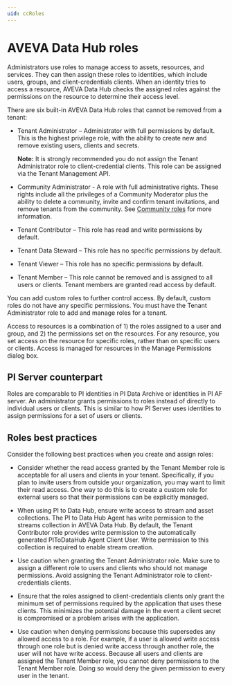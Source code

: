 ```yaml
---
uid: ccRoles
---
```


# AVEVA Data Hub roles

Administrators use roles to manage access to assets, resources, and services. They can then assign these roles to identities, which include users, groups, and client-credentials clients. When an identity tries to access a resource, AVEVA Data Hub checks the assigned roles against the permissions on the resource to determine their access level.

There are six built-in AVEVA Data Hub roles that cannot be removed from a tenant:

- Tenant Administrator – Administrator with full permissions by default. This is the highest privilege role, with the ability to create new and remove existing users, clients and secrets.

  **Note:** It is strongly recommended you do not assign the Tenant Administrator role to client-credential clients. This role can be assigned via the Tenant Management API.

- Community Administrator - A role with full administrative rights. These rights include all the privileges of a Community Moderator plus the ability to delete a community, invite and confirm tenant invitations, and remove tenants from the community. See [Community roles](xref:community-community-roles) for more information.

- Tenant Contributor – This role has read and write permissions by default.

- Tenant Data Steward – This role has no specific permissions by default.

- Tenant Viewer – This role has no specific permissions by default.

- Tenant Member – This role cannot be removed and is assigned to all users or clients. Tenant members are granted read access by default.

You can add custom roles to further control access. By default, custom roles do not have any specific permissions. You must have the Tenant Administrator role to add and manage roles for a tenant. 

Access to resources is a combination of 1) the roles assigned to a user and group, and 2) the permissions set on the resources. For any resource, you set access on the resource for specific roles, rather than on specific users or clients. Access is managed for resources in the Manage Permissions dialog box. <!--VTT, 12/14/21: Need to link to new procedure on managing permissions via the Manage Permissions dialog box when it's published.-->   

## <a name="roles-pi-server"></a>PI Server counterpart

Roles are comparable to PI identities in PI Data Archive or identities in PI AF server. An administrator grants permissions to roles instead of directly to individual users or clients. This is similar to how PI Server uses identities to assign permissions for a set of users or clients.

## <a name="roles-bp"></a>Roles best practices

Consider the following best practices when you create and assign roles:

- Consider whether the read access granted by the Tenant Member role is acceptable for all users and clients in your tenant. Specifically, if you plan to invite users from outside your organization, you may want to limit their read access. One way to do this is to create a custom role for external users so that their permissions can be explicitly managed.
 
- When using PI to Data Hub, ensure write access to stream and asset collections. The PI to Data Hub Agent has write permission to the streams collection in AVEVA Data Hub. By default, the Tenant Contributor role provides write permission to the automatically generated PIToDataHub Agent Client User. Write permission to this collection is required to enable stream creation. <!-- MB 1-7-21: Should PIToOcs be updated? -->

- Use caution when granting the Tenant Administrator role. Make sure to assign a different role to users and clients who should not manage permissions. Avoid assigning the Tenant Administrator role to client-credentials clients.

- Ensure that the roles assigned to client-credentials clients only grant the minimum set of permissions required by the application that uses these clients. This minimizes the potential damage in the event a client secret is compromised or a problem arises with the application.

- Use caution when denying permissions because this supersedes any allowed access to a role. For example, if a user is allowed write access through one role but is denied write access through another role, the user will not have write access. Because all users and clients are assigned the Tenant Member role, you cannot deny permissions to the Tenant Member role. Doing so would deny the given permission to every user in the tenant.
